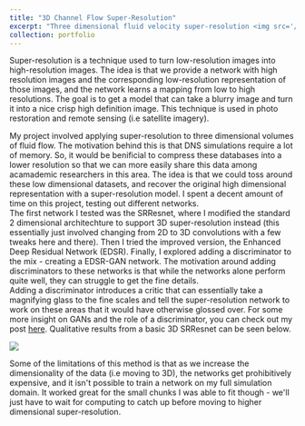 ```yaml
---
title: "3D Channel Flow Super-Resolution"
excerpt: "Three dimensional fluid velocity super-resolution <img src='/images/srres2.PNG'>"
collection: portfolio
---
```


Super-resolution is a technique used to turn low-resolution images into high-resolution images. The idea is that we provide a network with high resolution images and the corresponding low-resolution representation of those images, and the network learns a mapping from low to high resolutions. The goal is to get a model that can take a blurry image and turn it into a nice crisp high definition image. This technique is used in photo restoration and remote sensing (i.e satellite imagery).

My project involved applying super-resolution to three dimensional volumes of fluid flow. The motivation behind this is that DNS simulations require a lot of memory. So, it would be benificial to compress these databases into a lower resolution so that we can more easily share this data among acamademic researchers in this area. The idea is that we could toss around these low dimensional datasets, and recover the original high dimensional representation with a super-resolution model. I spent a decent amount of time on this project, testing out different networks.</br>
The first network I tested was the SRResnet, where I modified the standard 2 dimensional architechture to support 3D super-resolution instead (this essentially just involved changing from 2D to 3D convolutions with a few tweaks here and there). Then I tried the improved version, the Enhanced Deep Residual Network (EDSR). Finally, I explored adding a discriminator to the mix - creating a EDSR-GAN network. The motivation around adding discriminators to these networks is that while the networks alone perform quite well, they can struggle to get the fine details.</br>
Adding a discriminator introduces a critic that can essentially take a magnifying glass to the fine scales and tell the super-resolution network to work on these areas that it would have otherwise glossed over. For some more insight on GANs and the role of a discriminator, you can check out my post [here](https://john-lyne.github.io/posts/2021-10-GANs/). Qualitative results from a basic 3D SRResnet can be seen below.

<img src='/images/srres.png'>

Some of the limitations of this method is that as we increase the dimensionality of the data (i.e moving to 3D), the networks get prohibitively expensive, and it isn't possible to train a network on my full simulation domain. It worked great for the small chunks I was able to fit though - we'll just have to wait for computing to catch up before moving to higher dimensional super-resolution.

